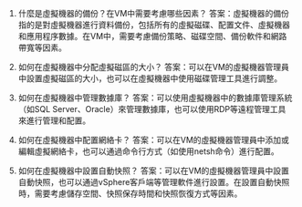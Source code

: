 

1. 什麼是虛擬機器的備份？在VM中需要考慮哪些因素？
答案：虛擬機器的備份指的是對虛擬機器進行資料備份，包括所有的虛擬磁碟、配置文件、虛擬機器和應用程序數據。在VM中，需要考慮備份策略、磁碟空間、備份軟件和網路帶寬等因素。

2. 如何在虛擬機器中分配虛擬磁區的大小？
答案：可以在VM的虛擬機器管理員中設置虛擬磁區的大小，也可以在虛擬機器中使用磁碟管理工具進行調整。

3. 如何在虛擬機器中管理數據庫？
答案：可以使用虛擬機器中的數據庫管理系統（如SQL Server、Oracle）來管理數據庫，也可以使用RDP等遠程管理工具來進行管理和配置。

4. 如何在虛擬機器中配置網絡卡？
答案：可以在VM的虛擬機器管理員中添加或編輯虛擬網絡卡，也可以通過命令行方式（如使用netsh命令）進行配置。

5. 如何在虛擬機器中設置自動快照？
答案：可以在VM的虛擬機器管理員中設置自動快照，也可以通過vSphere客戶端等管理軟件進行設置。在設置自動快照時，需要考慮儲存空間、快照保存時間和快照恢復方式等因素。